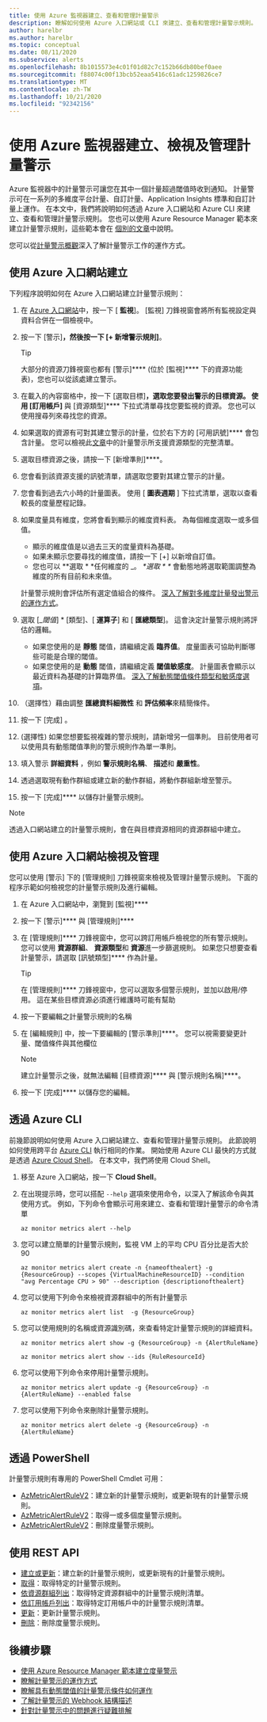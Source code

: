 ```yaml
---
title: 使用 Azure 監視器建立、查看和管理計量警示
description: 瞭解如何使用 Azure 入口網站或 CLI 來建立、查看和管理計量警示規則。
author: harelbr
ms.author: harelbr
ms.topic: conceptual
ms.date: 08/11/2020
ms.subservice: alerts
ms.openlocfilehash: 8b1015573e4c01f01d82c7c152b66db80bef0aee
ms.sourcegitcommit: f88074c00f13bcb52eaa5416c61adc1259826ce7
ms.translationtype: MT
ms.contentlocale: zh-TW
ms.lasthandoff: 10/21/2020
ms.locfileid: "92342156"
---
```

# <a name="create-view-and-manage-metric-alerts-using-azure-monitor"></a>使用 Azure 監視器建立、檢視及管理計量警示

Azure 監視器中的計量警示可讓您在其中一個計量超過閾值時收到通知。 計量警示可在一系列的多維度平台計量、自訂計量、Application Insights 標準和自訂計量上運作。 在本文中，我們將說明如何透過 Azure 入口網站和 Azure CLI 來建立、查看和管理計量警示規則。 您也可以使用 Azure Resource Manager 範本來建立計量警示規則，這些範本會在 [個別的文章](alerts-metric-create-templates.md)中說明。

您可以從[計量警示概觀](alerts-metric-overview.md)深入了解計量警示工作的運作方式。

## <a name="create-with-azure-portal"></a>使用 Azure 入口網站建立

下列程序說明如何在 Azure 入口網站建立計量警示規則：

1. 在 [Azure 入口網站](https://portal.azure.com)中，按一下 [ **監視**]。 [監視] 刀鋒視窗會將所有監視設定與資料合併在一個檢視中。

2. 按一下 [警示]****，然後按一下 [+ 新增警示規則]****。

    > [!TIP]
    > 大部分的資源刀鋒視窗也都有 [警示]**** (位於 [監視]**** 下的資源功能表)，您也可以從該處建立警示。

3. 在載入的內容窗格中，按一下 [選取目標]****，選取您要發出警示的目標資源。 使用 [訂用帳戶]**** 與 [資源類型]**** 下拉式清單尋找您要監視的資源。 您也可以使用搜尋列來尋找您的資源。

4. 如果選取的資源有可對其建立警示的計量，位於右下方的 [可用訊號]**** 會包含計量。 您可以檢視此[文章](./alerts-metric-near-real-time.md#metrics-and-dimensions-supported)中的計量警示所支援資源類型的完整清單。

5. 選取目標資源之後，請按一下 [新增準則]****。

6. 您會看到該資源支援的訊號清單，請選取您要對其建立警示的計量。

7. 您會看到過去六小時的計量圖表。 使用 [ **圖表週期** ] 下拉式清單，選取以查看較長的度量歷程記錄。

8. 如果度量具有維度，您將會看到顯示的維度資料表。 為每個維度選取一或多個值。
    - 顯示的維度值是以過去三天的度量資料為基礎。
    - 如果未顯示您要尋找的維度值，請按一下 [+] 以新增自訂值。
    - 您也可以 **選取 \* *任何維度的 _。 _*選取 \* *_ 會動態地將選取範圍調整為維度的所有目前和未來值。

    計量警示規則會評估所有選定值組合的條件。 [深入了解對多維度計量發出警示的運作方式](alerts-metric-overview.md)。

9. 選取 [_*閾值*] * [類型]、[ **運算子**] 和 [ **匯總類型**]。 這會決定計量警示規則將評估的邏輯。
    - 如果您使用的是 **靜態** 閾值，請繼續定義 **臨界值**。 度量圖表可協助判斷哪些可能是合理的閾值。
    - 如果您使用的是 **動態** 閾值，請繼續定義 **閾值敏感度**。 計量圖表會顯示以最近資料為基礎的計算臨界值。 [深入了解動態閾值條件類型和敏感度選項](alerts-dynamic-thresholds.md)。

10. （選擇性）藉由調整 **匯總資料細微性** 和 **評估頻率**來精簡條件。 

11. 按一下 [完成]  。

12. (選擇性) 如果您想要監視複雜的警示規則，請新增另一個準則。 目前使用者可以使用具有動態閾值準則的警示規則作為單一準則。

13. 填入警示 **詳細資料** ，例如 **警示規則名稱**、 **描述**和 **嚴重性**。

14. 透過選取現有動作群組或建立新的動作群組，將動作群組新增至警示。

15. 按一下 [完成]**** 以儲存計量警示規則。

> [!NOTE]
> 透過入口網站建立的計量警示規則，會在與目標資源相同的資源群組中建立。

## <a name="view-and-manage-with-azure-portal"></a>使用 Azure 入口網站檢視及管理

您可以使用 [警示] 下的 [管理規則] 刀鋒視窗來檢視及管理計量警示規則。 下面的程序示範如何檢視您的計量警示規則及進行編輯。

1. 在 Azure 入口網站中，瀏覽到 [監視]****

2. 按一下 [警示]**** 與 [管理規則]****

3. 在 [管理規則]**** 刀鋒視窗中，您可以跨訂用帳戶檢視您的所有警示規則。 您可以使用  **資源群組**、 **資源類型**和 **資源**進一步篩選規則。 如果您只想要查看計量警示，請選取 [訊號類型]**** 作為計量。

    > [!TIP]
    > 在 [管理規則]**** 刀鋒視窗中，您可以選取多個警示規則，並加以啟用/停用。 這在某些目標資源必須進行維護時可能有幫助

4. 按一下要編輯之計量警示規則的名稱

5. 在 [編輯規則] 中，按一下要編輯的 [警示準則]****。 您可以視需要變更計量、閾值條件與其他欄位

    > [!NOTE]
    > 建立計量警示之後，就無法編輯 [目標資源]**** 與 [警示規則名稱]****。

6. 按一下 [完成]**** 以儲存您的編輯。


## <a name="with-azure-cli"></a>透過 Azure CLI

前幾節說明如何使用 Azure 入口網站建立、查看和管理計量警示規則。 此節說明如何使用跨平台 [Azure CLI](/cli/azure/get-started-with-azure-cli?view=azure-cli-latest) 執行相同的作業。 開始使用 Azure CLI 最快的方式就是透過 [Azure Cloud Shell](../../cloud-shell/overview.md?view=azure-cli-latest)。 在本文中，我們將使用 Cloud Shell。

1. 移至 Azure 入口網站，按一下 **Cloud Shell**。

2. 在出現提示時，您可以搭配 ``--help`` 選項來使用命令，以深入了解該命令與其使用方式。 例如，下列命令會顯示可用來建立、查看和管理計量警示的命令清單

    ```azurecli
    az monitor metrics alert --help
    ```

3. 您可以建立簡單的計量警示規則，監視 VM 上的平均 CPU 百分比是否大於 90

    ```azurecli
    az monitor metrics alert create -n {nameofthealert} -g {ResourceGroup} --scopes {VirtualMachineResourceID} --condition "avg Percentage CPU > 90" --description {descriptionofthealert}
    ```

4. 您可以使用下列命令來檢視資源群組中的所有計量警示

    ```azurecli
    az monitor metrics alert list  -g {ResourceGroup}
    ```

5. 您可以使用規則的名稱或資源識別碼，來查看特定計量警示規則的詳細資料。

    ```azurecli
    az monitor metrics alert show -g {ResourceGroup} -n {AlertRuleName}
    ```

    ```azurecli
    az monitor metrics alert show --ids {RuleResourceId}
    ```

6. 您可以使用下列命令來停用計量警示規則。

    ```azurecli
    az monitor metrics alert update -g {ResourceGroup} -n {AlertRuleName} --enabled false
    ```

7. 您可以使用下列命令來刪除計量警示規則。

    ```azurecli
    az monitor metrics alert delete -g {ResourceGroup} -n {AlertRuleName}
    ```

## <a name="with-powershell"></a>透過 PowerShell

計量警示規則有專用的 PowerShell Cmdlet 可用：

- [AzMetricAlertRuleV2](/powershell/module/az.monitor/add-azmetricalertrulev2)：建立新的計量警示規則，或更新現有的計量警示規則。
- [AzMetricAlertRuleV2](/powershell/module/az.monitor/get-azmetricalertrulev2)：取得一或多個度量警示規則。
- [AzMetricAlertRuleV2](/powershell/module/az.monitor/remove-azmetricalertrulev2)：刪除度量警示規則。

## <a name="with-rest-api"></a>使用 REST API

- [建立或更新](/rest/api/monitor/metricalerts/createorupdate)：建立新的計量警示規則，或更新現有的計量警示規則。
- [取得](/rest/api/monitor/metricalerts/get)：取得特定的計量警示規則。
- [依資源群組列出](/rest/api/monitor/metricalerts/listbyresourcegroup)：取得特定資源群組中的計量警示規則清單。
- [依訂用帳戶列出](/rest/api/monitor/metricalerts/listbysubscription)：取得特定訂用帳戶中的計量警示規則清單。
- [更新](/rest/api/monitor/metricalerts/update)：更新計量警示規則。
- [刪除](/rest/api/monitor/metricalerts/delete)：刪除度量警示規則。

## <a name="next-steps"></a>後續步驟

- [使用 Azure Resource Manager 範本建立度量警示](./alerts-metric-create-templates.md)
- [瞭解計量警示的運作方式](alerts-metric-overview.md)
- [瞭解具有動態閾值的計量警示條件如何運作](alerts-dynamic-thresholds.md)
- [了解計量警示的 Webhook 結構描述](./alerts-metric-near-real-time.md#payload-schema)
- [針對計量警示中的問題進行疑難排解](alerts-troubleshoot-metric.md)
